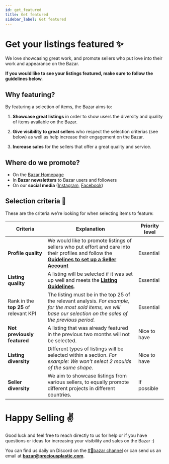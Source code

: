 ```yaml
---
id: get_featured
title: Get featured
sidebar_label: Get featured
---
```


<style>
:root {
  --highlight: #f7b77b;
  --hover: #f7b77b;
}
</style>


# Get your listings featured ✨


We love showcasing great work, and promote sellers who put love into their work and appearance on the Bazar.

**If you would like to see your listings featured, make sure to follow the guidelines below.**

## Why featuring?

By featuring a selection of items, the Bazar aims to:

1. **Showcase great listings** in order to show users the diversity and quality of items available on the Bazar.

2. **Give visibility to great sellers** who respect the selection criterias (see below) as well as help increase their engagement on the Bazar.

3. **Increase sales** for the sellers that offer a great quality and service.

## Where do we promote?

- On the [Bazar Homepage](bazar.preciousplastic.com)
- In **Bazar newsletters** to Bazar users and followers
- On our **social media** ([Instagram](www.instagram.com/realpreciousplastic), [Facebook](www.facebook.com/preciousplasticcommunity))

## Selection criteria 🧐

These are the criteria we're looking for when selecting items to feature:

Criteria | Explanation | Priority level <span style="color:white"> </span>
--- | --- | ---
**Profile quality** | We would like to promote listings of sellers who put effort and care into their profiles and follow the **[Guidelines to set up a Seller Account](https://community.preciousplastic.com/academy/business/Account_Setup)** | Essential
**Listing quality** | A listing will be selected if it was set up well and meets the **[Listing Guidelines](https://community.preciousplastic.com/academy/business/Image_Size_Guidelines)**. | Essential
Rank in the **top 25** of relevant KPI | The listing must be in the top 25 of the relevant analysis. *For example, for the most sold items, we will base our selection on the sales of the previous period.* | Essential
**Not previously featured** | A listing that was already featured in the previous two months will not be selected. | Nice to have
**Listing diversity** | Different types of listings will be selected within a section. *For example: We won’t select 2 moulds of the same shape.* | Nice to have
**Seller diversity** | We aim to showcase listings from various sellers, to equally promote different projects in different countries. | If possible

# Happy Selling ✌️

Good luck and feel free to reach directly to us for help or if you have questions or ideas for increasing your visibility and sales on the Bazar :)

You can find us daily on Discord on the [#🛒bazar channel](https://discord.com/channels/586676777334865928/1177318319443939348) or can send us an email at **bazar@preciousplastic.com**.